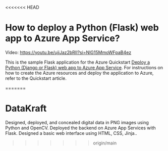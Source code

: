 <<<<<<< HEAD
# How to deploy a Python (Flask) web app to Azure App Service?

Video: https://youtu.be/ujiJaz2bRII?si=NlG15MmoWFpaB4ez 

This is the sample Flask application for the Azure Quickstart [Deploy a Python (Django or Flask) web app to Azure App Service](https://docs.microsoft.com/en-us/azure/app-service/quickstart-python). For instructions on how to create the Azure resources and deploy the application to Azure, refer to the Quickstart article.

=======
# DataKraft
Designed, deployed, and concealed digital data in PNG images using Python and OpenCV. Deployed the backend on Azure App Services with Flask. Designed a basic web interface using HTML, CSS, Jinja..
>>>>>>> origin/main

